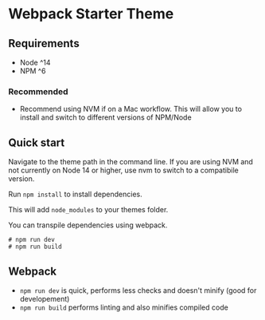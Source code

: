# Webpack Starter Theme

## Requirements

* Node ^14
* NPM ^6

### Recommended

* Recommend using NVM if on a Mac workflow. This will allow you to install and switch to different versions of NPM/Node

## Quick start

Navigate to the theme path in the command line. If you are using NVM and not currently on Node 14 or higher, use nvm to switch to a compatibile version.

Run `npm install` to install dependencies.

This will add `node_modules` to your themes folder.

You can transpile dependencies using webpack.

    # npm run dev
    # npm run build

## Webpack

* `npm run dev` is quick, performs less checks and doesn't minify (good for developement)
* `npm run build` performs linting and also minifies compiled code


